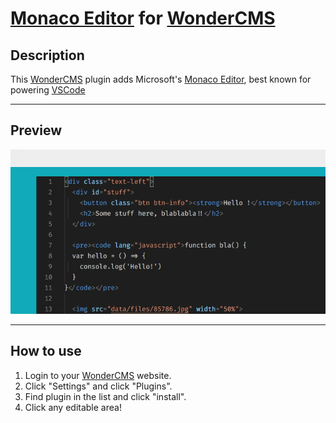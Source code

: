 # [Monaco Editor] for [WonderCMS]

## Description

This [WonderCMS] plugin adds Microsoft's [Monaco Editor], best known for powering [VSCode]

---

## Preview

![Preview](preview.jpg)

---

## How to use

1. Login to your [WonderCMS] website.
2. Click "Settings" and click "Plugins".
3. Find plugin in the list and click "install".
4. Click any editable area!

[wondercms]: (https://github.com/robiso/wondercms/)
[monaco editor]: (https://github.com/microsoft/monaco-editor/)
[vscode]: (https://github.com/microsoft/vscode/)
